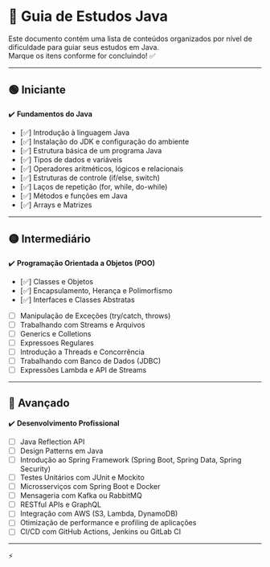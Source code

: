 # 📌 Guia de Estudos Java

Este documento contém uma lista de conteúdos organizados por nível de dificuldade para guiar seus estudos em Java.  
Marque os itens conforme for concluindo! ✅

---

## 🟢 Iniciante
✔️ **Fundamentos do Java**
- [✅] Introdução à linguagem Java
- [✅] Instalação do JDK e configuração do ambiente
- [✅] Estrutura básica de um programa Java
- [✅] Tipos de dados e variáveis
- [✅] Operadores aritméticos, lógicos e relacionais
- [✅] Estruturas de controle (if/else, switch)
- [✅] Laços de repetição (for, while, do-while)
- [✅] Métodos e funções em Java
- [✅] Arrays e Matrizes

---

## 🟡 Intermediário
✔️ **Programação Orientada a Objetos (POO)**
- [✅] Classes e Objetos
- [✅] Encapsulamento, Herança e Polimorfismo
- [✅] Interfaces e Classes Abstratas
- [ ] Manipulação de Exceções (try/catch, throws)
- [ ] Trabalhando com Streams e Arquivos
- [ ] Generics e Colletions
- [ ] Expressoes Regulares
- [ ] Introdução a Threads e Concorrência
- [ ] Trabalhando com Banco de Dados (JDBC)
- [ ] Expressões Lambda e API de Streams

---

## 🔴 Avançado
✔️ **Desenvolvimento Profissional**
- [ ] Java Reflection API
- [ ] Design Patterns em Java
- [ ] Introdução ao Spring Framework (Spring Boot, Spring Data, Spring Security)
- [ ] Testes Unitários com JUnit e Mockito
- [ ] Microsserviços com Spring Boot e Docker
- [ ] Mensageria com Kafka ou RabbitMQ
- [ ] RESTful APIs e GraphQL
- [ ] Integração com AWS (S3, Lambda, DynamoDB)
- [ ] Otimização de performance e profiling de aplicações
- [ ] CI/CD com GitHub Actions, Jenkins ou GitLab CI

---

⚡ 
